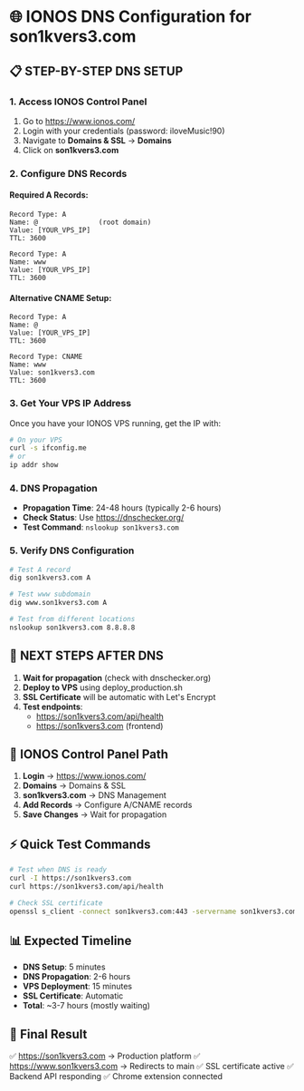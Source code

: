 # 🌐 IONOS DNS Configuration for son1kvers3.com

## 📋 STEP-BY-STEP DNS SETUP

### 1. Access IONOS Control Panel
1. Go to https://www.ionos.com/
2. Login with your credentials (password: iloveMusic!90)
3. Navigate to **Domains & SSL** → **Domains**
4. Click on **son1kvers3.com**

### 2. Configure DNS Records

#### Required A Records:
```
Record Type: A
Name: @               (root domain)
Value: [YOUR_VPS_IP]
TTL: 3600

Record Type: A  
Name: www
Value: [YOUR_VPS_IP]
TTL: 3600
```

#### Alternative CNAME Setup:
```
Record Type: A
Name: @
Value: [YOUR_VPS_IP]
TTL: 3600

Record Type: CNAME
Name: www
Value: son1kvers3.com
TTL: 3600
```

### 3. Get Your VPS IP Address

Once you have your IONOS VPS running, get the IP with:
```bash
# On your VPS
curl -s ifconfig.me
# or
ip addr show
```

### 4. DNS Propagation

- **Propagation Time**: 24-48 hours (typically 2-6 hours)
- **Check Status**: Use https://dnschecker.org/
- **Test Command**: `nslookup son1kvers3.com`

### 5. Verify DNS Configuration

```bash
# Test A record
dig son1kvers3.com A

# Test www subdomain  
dig www.son1kvers3.com A

# Test from different locations
nslookup son1kvers3.com 8.8.8.8
```

## 🚀 NEXT STEPS AFTER DNS

1. **Wait for propagation** (check with dnschecker.org)
2. **Deploy to VPS** using deploy_production.sh
3. **SSL Certificate** will be automatic with Let's Encrypt
4. **Test endpoints**:
   - https://son1kvers3.com/api/health
   - https://son1kvers3.com (frontend)

## 🔧 IONOS Control Panel Path

1. **Login** → https://www.ionos.com/
2. **Domains** → Domains & SSL
3. **son1kvers3.com** → DNS Management
4. **Add Records** → Configure A/CNAME records
5. **Save Changes** → Wait for propagation

## ⚡ Quick Test Commands

```bash
# Test when DNS is ready
curl -I https://son1kvers3.com
curl https://son1kvers3.com/api/health

# Check SSL certificate
openssl s_client -connect son1kvers3.com:443 -servername son1kvers3.com
```

## 📊 Expected Timeline

- **DNS Setup**: 5 minutes
- **DNS Propagation**: 2-6 hours  
- **VPS Deployment**: 15 minutes
- **SSL Certificate**: Automatic
- **Total**: ~3-7 hours (mostly waiting)

## 🎯 Final Result

✅ https://son1kvers3.com → Production platform
✅ https://www.son1kvers3.com → Redirects to main
✅ SSL certificate active
✅ Backend API responding
✅ Chrome extension connected